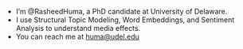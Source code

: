 -  I’m @RasheedHuma, a PhD candidate at University of Delaware.
-  I use Structural Topic Modeling, Word Embeddings, and Sentiment Analysis to understand media effects.
-  You can reach me at huma@udel.edu
